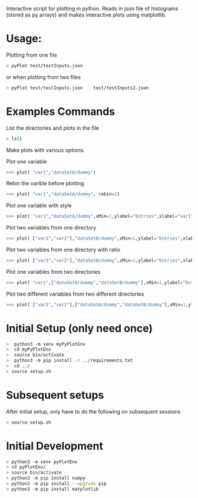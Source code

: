 Interactive script for plotting in python.
Reads in json file of histograms (stored as py arrays) and makes interactive plots using matplotlib.

# Usage: 

Plotting from one file

```bash
> pyPlot test/testInputs.json
```

or when plotting from two files

```bash
> pyPlot test/testInputs.json    test/testInputs2.json  
```

# Examples Commands 

List the directories and plots in the file

```bash
> ls()
```

Make plots with various options.

Plot one variable

```python
>>> plot( "var1","dataSetA/dummy")
```

Rebin the varible before plotting

```python
>>> plot( "var1","dataSetA/dummy", rebin=2)
```

Plot one variable with style

```python
>>> plot( "var1","dataSetA/dummy",xMin=1,ylabel="Entries",xlabel="var1",xlim=[-0.5,2],yscale="linear",labels=["var"])
```


Plot two variables from one directory

```python
>>> plot( ["var1","var2"],"dataSetB/dummy",xMin=1,ylabel="Entries",xlabel="var1",xlim=[-0.5,2],yscale="linear",labels=["var 1","var 2"])
```

Plot two variables from one directory with ratio

```python
>>> plot( ["var1","var2"],"dataSetB/dummy",xMin=1,ylabel="Entries",xlabel="var2",doratio=True,rlim=[0,2],xlim=[-0.5,2],yscale="linear",labels=["var 1","var 2"],rebin=1)
```

Plot one variables from two directories

```python
>>> plot( "var1",["dataSetA/dummy","dataSetB/dummy"],xMin=1,ylabel="Entries",xlabel="var2",doratio=True,rlim=[0,2],xlim=[-0.5,2],yscale="linear",labels=["Dataset A","Dataset B"],rebin=1)
```

Plot two different variables from two different directories

```python
>>> plot( ["var1","var2"],["dataSetA/dummy","dataSetB/dummy"],xMin=1,ylabel="Entries",xlabel="var2",doratio=True,rlim=[0,2],xlim=[-0.5,2],yscale="linear",labels=["var 1 (Dataset A)","var 2 (Dataset B)"],rebin=1)
```

# Initial Setup (only need once)

```bash
>  python3 -m venv myPyPlotEnv
>  cd myPyPlotEnv
>  source bin/activate
>  python3 -m pip install -r ../requirements.txt
>  cd ../
> source setup.sh
```

# Subsequent setups

After initial setup, only have to do the following on subsequent sessions

```bash
> source setup.sh
```

# Initial Development

```bash
> python3 -m venv pyPlotEnv
> cd pyPlotEnv/
> source bin/activate
> python3 -m pip install numpy
> python3 -m pip install --upgrade pip
> python3 -m pip install matplotlib
```